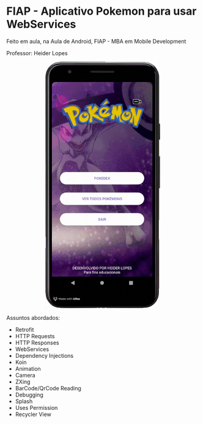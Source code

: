 # FIAP - Aplicativo Pokemon para usar WebServices

Feito em aula, na Aula de Android, FIAP - MBA em Mobile Development

Professor: Heider Lopes

<div align="center">
<img src="./demo/PokemonApp.gif" width="300">
</div>

Assuntos abordados:
* Retrofit
* HTTP Requests
* HTTP Responses
* WebServices
* Dependency Injections
* Koin
* Animation
* Camera
* ZXing
* BarCode/QrCode Reading
* Debugging
* Splash
* Uses Permission
* Recycler View